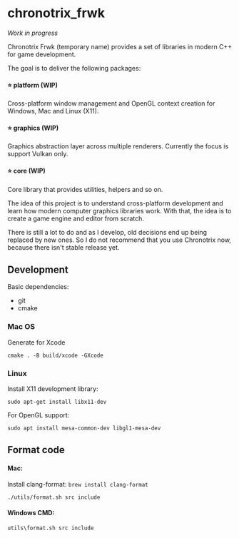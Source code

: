 # chronotrix_frwk

_Work in progress_

Chronotrix Frwk (temporary name) provides a set of libraries in modern C++ for game development. 

The goal is to deliver the following packages:  

#### :star: platform (WIP)
  Cross-platform window management and OpenGL context creation for Windows, Mac and Linux (X11).

#### :star: graphics (WIP)
  Graphics abstraction layer across multiple renderers. Currently the focus is support Vulkan only.

#### :star: core (WIP)
  Core library that provides utilities, helpers and so on.

The idea of this project is to understand cross-platform development and learn how modern computer graphics libraries work. With that, the idea is to create a game engine and editor from scratch. 

There is still a lot to do and as I develop, old decisions end up being replaced by new ones. So I do not recommend that you use Chronotrix now, because there isn't stable release yet. 

## Development

Basic dependencies:

- git
- cmake

### Mac OS

Generate for Xcode

```
cmake . -B build/xcode -GXcode
```

### Linux

Install X11 development library:

```
sudo apt-get install libx11-dev
```

For OpenGL support:

```
sudo apt install mesa-common-dev libgl1-mesa-dev
```

## Format code

#### Mac:

Install clang-format: `brew install clang-format`

```shell
./utils/format.sh src include
```

#### Windows CMD:

```
utils\format.sh src include
```
